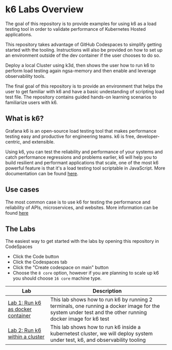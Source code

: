# k6 Labs Overview

The goal of this repository is to provide examples for using k6 as a load testing tool in order to validate performance of Kubernetes Hosted applications.

This repository takes advantage of GitHub Codespaces to simplify getting started with the tooling.  Instructions will also be provided on how to set up an environment outside of the dev container if the user chooses to do so.

Deploy a local Cluster using k3d, then shows the user how to run k6 to perform load testing again ngsa-memory and then enable and leverage observability tools.

The final goal of this repository is to provide an environment that helps the user to get familiar with k6 and have a basic undestanding of scripting load test file. The repository contains guided hands-on learning scenarios to familiarize users with k6.

## What is k6?

Grafana k6 is an open-source load testing tool that makes performance testing easy and productive for engineering teams. k6 is free, developer-centric, and extensible.

Using k6, you can test the reliability and performance of your systems and catch performance regressions and problems earlier, k6 will help you to build resilient and performant applications that scale, one of the most k6 powerful feature is that it's a load testing tool scriptable in JavaScript. More documentation can be found [here](https://k6.io/docs/).

## Use cases

The most common case is to use k6 for testing the performance and reliability of APIs, microservices, and websites. More information can be found [here](https://k6.io/docs/#use-cases)

## The Labs

The easiest way to get started with the labs by opening this repository in CodeSpaces

- Click the Code button
- Click the Codespaces tab
- Click the "Create codespace on main" button
- Choose the `8 core` option, however if you are planning to scale up k6 you should choose `16 core` machine type.

| Lab    | Description |
| -------- | ------- |
| [Lab 1: Run k6 as docker container](labs/in-dev-container/)| This lab shows how to run k6 by running 2 terminals, one running a docker image for the system under test and the other running docker image for k6 test |
| [Lab 2: Run k6 within a cluster](labs/in-cluster/)  | This lab shows how to run k6 inside a kubernetest cluster, we will deploy system under test, k6, and observability tooling    |
